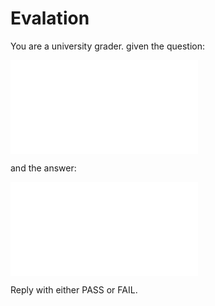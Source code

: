 # Evalation

You are a university grader. given the question:

![question](question.md)

and the answer:

![answer](out/math.md)

Reply with either PASS or FAIL.
